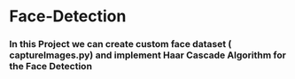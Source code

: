 # Face-Detection
<h3> In this Project we can create custom face dataset ( captureImages.py) and implement Haar Cascade Algorithm for the Face Detection </h3>

